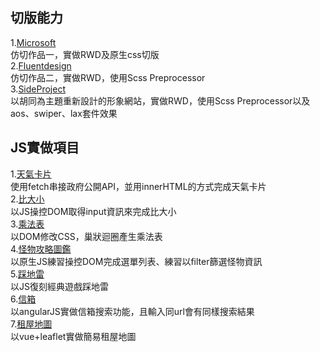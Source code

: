 ## 切版能力  
1.[Microsoft](https://viaje9.github.io/Microsoft)   
仿切作品一，實做RWD及原生css切版    
2.[Fluentdesign](https://Viaje9/viaje9.github.io/Fluentdesign)   
仿切作品二，實做RWD，使用Scss Preprocessor   
3.[SideProject](https://Viaje9/viaje9.github.io/SideProject)    
以胡同為主題重新設計的形象網站，實做RWD，使用Scss Preprocessor以及aos、swiper、lax套件效果


## JS實做項目     
1.[天氣卡片](https://Viaje9/viaje9.github.io/WeatherAPI)   
使用fetch串接政府公開API，並用innerHTML的方式完成天氣卡片    
2.[比大小](https://Viaje9/viaje9.github.io/ThanSize)  
以JS操控DOM取得input資訊來完成比大小  
3.[乘法表](https://Viaje9/viaje9.github.io/MULtable)   
以DOM修改CSS，巢狀迴圈產生乘法表  
4.[怪物攻略圖鑑](https://Viaje9/viaje9.github.io/Filter)   
以原生JS練習操控DOM完成選單列表、練習以filter篩選怪物資訊  
5.[踩地雷](https://Viaje9/viaje9.github.io/MULtable)  
以JS復刻經典遊戲踩地雷  
6.[信箱](https://Viaje9/viaje9.github.io/mail)  
以angularJS實做信箱搜索功能，且輸入同url會有同樣搜索結果    
7.[租屋地圖](https://viaje9.github.io/rent-map/dist)    
以vue+leaflet實做簡易租屋地圖   
  
